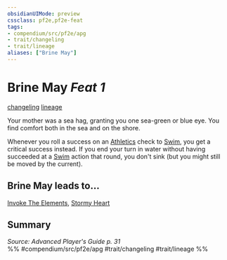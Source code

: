```yaml
---
obsidianUIMode: preview
cssclass: pf2e,pf2e-feat
tags:
- compendium/src/pf2e/apg
- trait/changeling
- trait/lineage
aliases: ["Brine May"]
---
```

# Brine May  *Feat 1*  
[changeling](../../rules/traits/changeling-b1.md)  [lineage](../../rules/traits/lineage-apg.md)  


Your mother was a sea hag, granting you one sea-green or blue eye. You find comfort both in the sea and on the shore.

Whenever you roll a success on an [Athletics](../skills.md#Athletics) check to [Swim](../../rules/actions/swim.md), you get a critical success instead. If you end your turn in water without having succeeded at a [Swim](../../rules/actions/swim.md) action that round, you don't sink (but you might still be moved by the current).

## Brine May leads to...

[Invoke The Elements](invoke-the-elements-loag.md), [Stormy Heart](stormy-heart-loag.md)

## Summary

*Source: Advanced Player's Guide p. 31*  
%% #compendium/src/pf2e/apg #trait/changeling #trait/lineage %%